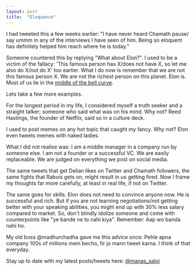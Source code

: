 ```yaml
---
layout: post
title:  "Eloquence"
---
```


I had tweeted this a few weeks earlier: "I have never heard Chamath pause/ say ummm in any of the interviews I have seen of him. Being so eloquent has definitely helped him reach where he is today."

Someone countered this by replying "What about Elon?". I used to be a victim of the fallacy: 'This famous person has X/does not have X, so let me also do X/not do X' too earlier. What I do now is remember that we are not this famous person X. We are not the richest person on this planet. Elon is. Most of us lie in the [middle of the bell curve](https://manassaloi.com/2021/01/09/MBA-not.html). 

Lets take a few more examples.

For the longest period in my life, I considered myself a truth seeker and a straight talker; someone who said what was on his mind. Why not? Reed Hastings, the founder of Netflix, said so in a culture deck.

I used to post memes on any hot topic that caught my fancy. Why not? Elon even tweets memes with naked ladies.

What I did not realise was: I am a middle manager in a company run by someone else. I am not a founder or a successful VC. We are easily replaceable. We are judged on everything we post on social media.

The same tweets that get Delian likes on Twitter and Chamath followers, the same fights that Rabois gets on, might result in us getting fired. Now I frame my thoughts far more carefully, at least in real life, if not on Twitter.

The same goes for skills. Elon does not need to convince anyone now. He is successful and rich. But if you are not learning negotiations/not getting better with your speaking abilities, you might end up with 30% less salary compared to market. So, don't blindly idolize someone and come with counterpoints like "ye bande ne to nahi kiya". Remember: Aap wo banda nahi ho.

My old boss @madhurchadha gave me this advice once: Pehle apna company 100s of millions mein becho, fir jo mann tweet karna. I think of that everyday.

Stay up to date with my latest posts/tweets here: [@manas_saloi](http://twitter.com/manas_saloi)
